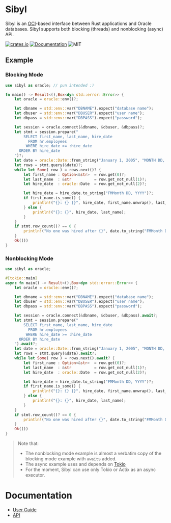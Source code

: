 # Sibyl

Sibyl is an [OCI][1]-based interface between Rust applications and Oracle databases. Sibyl supports both blocking (threads) and nonblocking (async) API.

[![crates.io](https://img.shields.io/crates/v/sibyl)](https://crates.io/crates/sibyl)
[![Documentation](https://docs.rs/sibyl/badge.svg)](https://docs.rs/sibyl)
![MIT](https://img.shields.io/crates/l/sibyl.svg)

## Example

### Blocking Mode

```rust
use sibyl as oracle; // pun intended :)

fn main() -> Result<(),Box<dyn std::error::Error>> {
    let oracle = oracle::env()?;

    let dbname = std::env::var("DBNAME").expect("database name");
    let dbuser = std::env::var("DBUSER").expect("user name");
    let dbpass = std::env::var("DBPASS").expect("password");

    let session = oracle.connect(&dbname, &dbuser, &dbpass)?;
    let stmt = session.prepare("
        SELECT first_name, last_name, hire_date
          FROM hr.employees
         WHERE hire_date >= :hire_date
      ORDER BY hire_date
    ")?;
    let date = oracle::Date::from_string("January 1, 2005", "MONTH DD, YYYY", &session)?;
    let rows = stmt.query(&date)?;
    while let Some( row ) = rows.next()? {
        let first_name : Option<&str>  = row.get(0)?;
        let last_name  : &str          = row.get_not_null(1)?;
        let hire_date  : oracle::Date  = row.get_not_null(2)?;

        let hire_date = hire_date.to_string("FMMonth DD, YYYY")?;
        if first_name.is_some() {
            println!("{}: {} {}", hire_date, first_name.unwrap(), last_name);
        } else {
            println!("{}: {}", hire_date, last_name);
        }
    }
    if stmt.row_count()? == 0 {
        println!("No one was hired after {}", date.to_string("FMMonth DD, YYYY")?);
    }
    Ok(())
}
```

### Nonblocking Mode

```rust
use sibyl as oracle;

#[tokio::main]
async fn main() -> Result<(),Box<dyn std::error::Error>> {
    let oracle = oracle::env()?;

    let dbname = std::env::var("DBNAME").expect("database name");
    let dbuser = std::env::var("DBUSER").expect("user name");
    let dbpass = std::env::var("DBPASS").expect("password");

    let session = oracle.connect(&dbname, &dbuser, &dbpass).await?;
    let stmt = session.prepare("
        SELECT first_name, last_name, hire_date
          FROM hr.employees
         WHERE hire_date >= :hire_date
      ORDER BY hire_date
    ").await?;
    let date = oracle::Date::from_string("January 1, 2005", "MONTH DD, YYYY", &oracle)?;
    let rows = stmt.query(&date).await?;
    while let Some( row ) = rows.next().await? {
        let first_name : Option<&str>  = row.get(0)?;
        let last_name  : &str          = row.get_not_null(1)?;
        let hire_date  : oracle::Date  = row.get_not_null(2)?;

        let hire_date = hire_date.to_string("FMMonth DD, YYYY")?;
        if first_name.is_some() {
            println!("{}: {} {}", hire_date, first_name.unwrap(), last_name);
        } else {
            println!("{}: {}", hire_date, last_name);
        }
    }
    if stmt.row_count()? == 0 {
        println!("No one was hired after {}", date.to_string("FMMonth DD, YYYY")?);
    }
    Ok(())
}
```

> Note that:
> - The nonblocking mode example is almost a verbatim copy of the blocking mode example with `await`s added.
> - The async example uses and depends on [Tokio][2]
> - For the moment, Sibyl can use only Tokio or Actix as an async executor.

# Documentation

- [User Guide](https://quietboil.github.io/sibyl)
- [API](https://docs.rs/sibyl)

[1]: https://docs.oracle.com/en/database/oracle/oracle-database/19/lnoci/index.html
[2]: https://crates.io/crates/tokio
